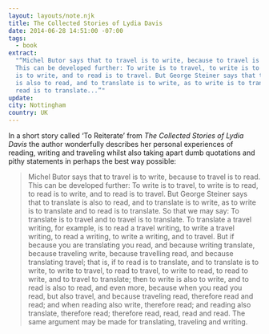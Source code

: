 ```yaml
---
layout: layouts/note.njk
title: The Collected Stories of Lydia Davis
date: 2014-06-28 14:51:00 -07:00
tags:
  - book
extract:
  "“Michel Butor says that to travel is to write, because to travel is to read.
  This can be developed further: To write is to travel, to write is to read, to read
  is to write, and to read is to travel. But George Steiner says that to translate
  is also to read, and to translate is to write, as to write is to translate and to
  read is to translate...”"
update:
city: Nottingham
country: UK
---
```


In a short story called ‘To Reiterate’ from _The Collected Stories of Lydia Davis_ the author wonderfully describes her personal experiences of reading, writing and traveling whilst also taking apart dumb quotations and pithy statements in perhaps the best way possible:

> Michel Butor says that to travel is to write, because to travel is to read. This can be developed further: To write is to travel, to write is to read, to read is to write, and to read is to travel. But George Steiner says that to translate is also to read, and to translate is to write, as to write is to translate and to read is to translate. So that we may say: To translate is to travel and to travel is to translate. To translate a travel writing, for example, is to read a travel writing, to write a travel writing, to read a writing, to write a writing, and to travel. But if because you are translating you read, and because writing translate, because traveling write, because travelling read, and because translating travel; that is, if to read is to translate, and to translate is to write, to write to travel, to read to travel, to write to read, to read to write, and to travel to translate; then to write is also to write, and to read is also to read, and even more, because when you read you read, but also travel, and because traveling read, therefore read and read; and when reading also write, therefore read; and reading also translate, therefore read; therefore read, read, read and read. The same argument may be made for translating, traveling and writing.
